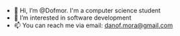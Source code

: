 - 👋 Hi, I’m @Dofmor. I'm a computer science student
- 👀 I’m interested in software development
- 📫 You can reach me via email: danof.mora@gmail.com

<!---
Dofmor/Dofmor is a ✨ special ✨ repository because its `README.md` (this file) appears on your GitHub profile.
You can click the Preview link to take a look at your changes.
--->
